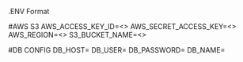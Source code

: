 .ENV Format

#AWS S3
AWS_ACCESS_KEY_ID=<>
AWS_SECRET_ACCESS_KEY=<>
AWS_REGION=<>
S3_BUCKET_NAME=<>

#DB CONFIG
DB_HOST=<host>
DB_USER=<user>
DB_PASSWORD=<password>
DB_NAME=<name>

